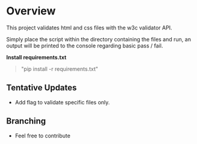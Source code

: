 # Overview
This project validates html and css files with the w3c validator API.

Simply place the script within the directory containing the files and run, an output will be printed to the console regarding basic pass / fail.

**Install requirements.txt**
> "pip install -r requirements.txt"

## Tentative Updates
- Add flag to validate specific files only.

## Branching
- Feel free to contribute

